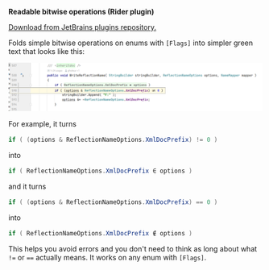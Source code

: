 **Readable bitwise operations (Rider plugin)**

[Download from JetBrains plugins repository.](https://plugins.jetbrains.com/plugin/15261-readable-bitwise-operations)

Folds simple bitwise operations on enums with `[Flags]` into simpler green text that looks like this:

![](img/screen.png)

For example, it turns
```c#
if ( (options & ReflectionNameOptions.XmlDocPrefix) != 0 )
```
into
```c#
if ( ReflectionNameOptions.XmlDocPrefix ∈ options )
```
and it turns

```c#
if ( (options & ReflectionNameOptions.XmlDocPrefix) == 0 )
```
into
```c#
if ( ReflectionNameOptions.XmlDocPrefix ∉ options )
```

This helps you avoid errors and you don't need to think as long about what `!=` or `==` actually means. It works on any enum with `[Flags]`.